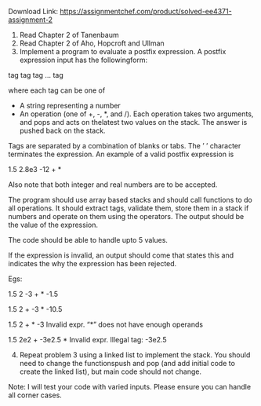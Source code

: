 Download Link: https://assignmentchef.com/product/solved-ee4371-assignment-2
<br>



<ol>

 <li>Read Chapter 2 of Tanenbaum</li>

 <li>Read Chapter 2 of Aho, Hopcroft and Ullman</li>

 <li>Implement a program to evaluate a postfix expression. A postfix expression input has the followingform:</li>

</ol>

tag tag tag … tag

where each tag can be one of

<ul>

 <li>A string representing a number</li>

 <li>An operation (one of +, -, *, and /). Each operation takes two arguments, and pops and acts on thelatest two values on the stack. The answer is pushed back on the stack.</li>

</ul>

Tags are separated by a combination of blanks or tabs. The ’
’ character terminates the expression. An example of a valid postfix expression is

1.5 2.8e3 -12 + *

Also note that both integer and real numbers are to be accepted.

The program should use array based stacks and should call functions to do all operations. It should extract tags, validate them, store them in a stack if numbers and operate on them using the operators. The output should be the value of the expression.

The code should be able to handle upto 5 values.

If the expression is invalid, an output should come that states this and indicates the why the expression has been rejected.

Egs:

1.5 2 -3 + *       -1.5

1.5 2 + -3 *       -10.5

1.5 2 + * -3       Invalid expr. “*” does not have enough operands

1.5 2e2 + -3e2.5 * Invalid expr. Illegal tag: -3e2.5

<ol start="4">

 <li>Repeat problem 3 using a linked list to implement the stack. You should need to change the functionspush and pop (and add initial code to create the linked list), but main code should not change.</li>

</ol>

Note: I will test your code with varied inputs. Please ensure you can handle all corner cases.